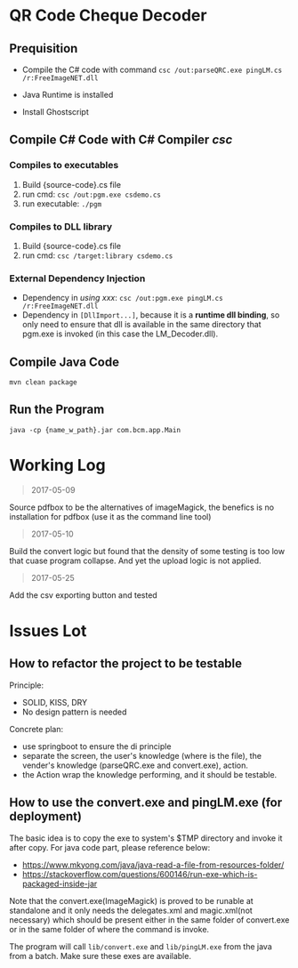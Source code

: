 # QR Code Cheque Decoder

## Prequisition

* Compile the C# code with command `csc /out:parseQRC.exe pingLM.cs /r:FreeImageNET.dll`

* Java Runtime is installed

* Install Ghostscript

## Compile C# Code with C# Compiler *csc*

### Compiles to executables

1. Build {source-code}.cs file
1. run cmd: `csc /out:pgm.exe csdemo.cs`
1. run executable: `./pgm`

### Compiles to DLL library

1. Build {source-code}.cs file
1. run cmd: `csc /target:library csdemo.cs`

### External Dependency Injection

- Dependency in *using xxx*: `csc /out:pgm.exe pingLM.cs /r:FreeImageNET.dll`
- Dependency in `[DllImport...]`, because it is a **runtime dll binding**, so only need to ensure that dll is available in the same directory that pgm.exe is invoked (in this case the LM_Decoder.dll).

## Compile Java Code

`mvn clean package`

## Run the Program

`java -cp {name_w_path}.jar com.bcm.app.Main`

# Working Log

> 2017-05-09

Source pdfbox to be the alternatives of imageMagick, the benefics is no installation for pdfbox (use it as the command line tool)

> 2017-05-10

Build the convert logic but found that the density of some testing is too low that cuase program collapse. And yet the upload logic is not applied.

> 2017-05-25

Add the csv exporting button and tested

# Issues Lot

## How to refactor the project to be testable 

Principle:
* SOLID, KISS, DRY
* No design pattern is needed

Concrete plan:
* use springboot to ensure the di principle
* separate the screen, the user's knowledge (where is the file), the vender's knowledge (parseQRC.exe and convert.exe), action. 
* the Action wrap the knowledge performing, and it should be testable. 

## How to use the convert.exe and pingLM.exe (for deployment)

The basic idea is to copy the exe to system's $TMP directory and invoke it after copy. For java code part, please reference below:
* https://www.mkyong.com/java/java-read-a-file-from-resources-folder/
* https://stackoverflow.com/questions/600146/run-exe-which-is-packaged-inside-jar

Note that the convert.exe(ImageMagick) is proved to be runable at standalone and it only needs the delegates.xml and magic.xml(not necessary) which should be present either in the same folder of convert.exe or in the same folder of where the command is invoke. 

The program will call `lib/convert.exe` and `lib/pingLM.exe` from the java from a batch. Make sure these exes are available.

